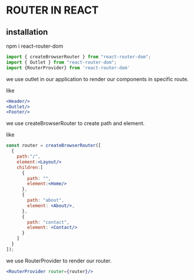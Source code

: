 # ROUTER IN REACT

## installation
npm i react-router-dom
```jsx
import { createBrowserRouter } from "react-router-dom";
import { Outlet } from "react-router-dom";
import {RouterProvider} from 'react-router-dom'
```

we use outlet in our application to render our components in specific route.

like

```jsx
<Header/>
<Outlet/>
<Footer/>
```
we use createBrowserRouter to create path and element.

like

```jsx
const router = createBrowserRouter([
  {
    path:"/",
    element:<Layout/>
    children:[
      {
        path: "",
        element:<Home/>
      },
      {
        path: "about",
        element: <About/>,
      },
      {
        path: "contact",
        element: <Contact/>
      }
    ]
  }
]);
```

we use RouterProvider to render our router.


```jsx
<RouterProvider router={router}/>
```


